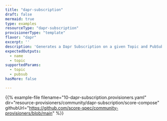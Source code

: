 ```yaml
---
title: "dapr-subscription"
draft: false
mermaid: true
type: examples
resourceType: "dapr-subscription"
provisionerType: "template"
flavor: "dapr"
excerpt: ''
description: 'Generates a Dapr Subscription on a given Topic and PubSub.'
expectedOutputs: 
  - name
  - topic
supportedParams: 
  - topic
  - pubsub
hasMore: false

---
```


{{% example-file filename="10-dapr-subscription.provisioners.yaml" dir="resource-provisioners/community/dapr-subscription/score-compose" githubUrl="https://github.com/score-spec/community-provisioners/blob/main" %}}
